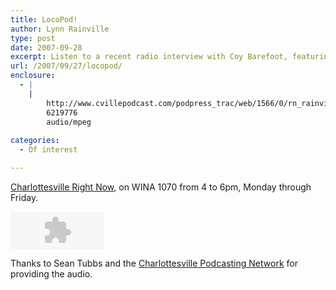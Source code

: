 ```yaml
---
title: LocoPod!
author: Lynn Rainville
type: post
date: 2007-09-28
excerpt: Listen to a recent radio interview with Coy Barefoot, featuring Dr. Lynn Rainville discussing her research and community projects.
url: /2007/09/27/locopod/
enclosure:
  - |
    |
        http://www.cvillepodcast.com/podpress_trac/web/1566/0/rn_rainville_070925.mp3
        6219776
        audio/mpeg
        
categories:
  - Of interest

---
```

[Charlottesville Right Now](http://www.locohistory.org/blog/?attachment_id=159), on WINA 1070 from 4 to 6pm, Monday through Friday.

<embed src="http://odeo.com/flash/audio_player_midsize_black.swf" quality="high" width="150" height="60" name="audio_player_midsize_black" align="middle" allowScriptAccess="always" wmode="transparent" type="application/x-shockwave-flash" flashvars="audio_id=16371853&#038;valid_sample_rate=true&#038;external_url=http://www.cvillepodcast.com/podpress_trac/web/1566/0/rn_rainville_070925.mp3" pluginspage="http://www.macromedia.com/go/getflashplayer" />
</embed>

Thanks to Sean Tubbs and the [Charlottesville Podcasting Network](http://www.cvillepodcast.com) for providing the audio.

 [1]: http://www.cvillepodcast.com/2007/09/27/lynn-rainville/
